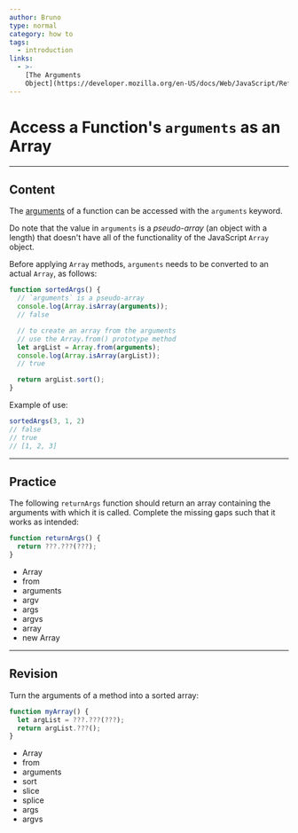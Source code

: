 ```yaml
---
author: Bruno
type: normal
category: how to
tags:
  - introduction
links:
  - >-
    [The Arguments
    Object](https://developer.mozilla.org/en-US/docs/Web/JavaScript/Reference/Functions/arguments){documentation}
---
```


# Access a Function's `arguments` as an Array


---

## Content

The [arguments](https://enki.com/glossary/general/parameter-vs-argument) of a function can be accessed with the `arguments` keyword.

Do note that the value in `arguments` is a *pseudo-array* (an object with a length) that doesn't have all of the functionality of the JavaScript `Array` object.

Before applying `Array` methods, `arguments` needs to be converted to an actual `Array`, as follows:

```javascript
function sortedArgs() {
  // `arguments` is a pseudo-array
  console.log(Array.isArray(arguments));
  // false

  // to create an array from the arguments
  // use the Array.from() prototype method
  let argList = Array.from(arguments);
  console.log(Array.isArray(argList));
  // true

  return argList.sort();
}
```

Example of use:

```javascript
sortedArgs(3, 1, 2)
// false
// true
// [1, 2, 3]
```


---

## Practice

The following `returnArgs` function should return an array containing the arguments with which it is called. Complete the missing gaps such that it works as intended:

```javascript
function returnArgs() {
  return ???.???(???);
}
```

- Array
- from
- arguments
- argv
- args
- argvs
- array
- new Array


---

## Revision

Turn the arguments of a method into a sorted array:

```javascript
function myArray() {
  let argList = ???.???(???);
  return argList.???();
}
```

- Array
- from
- arguments
- sort
- slice
- splice
- args
- argvs

